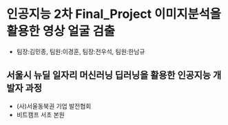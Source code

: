 # 인공지능 2차 Final_Project 이미지분석을 활용한 영상 얼굴 검출
- 팀장:김민종, 팀원:이경훈, 팀장:전우석, 팀원:한남규


## 서울시 뉴딜 일자리 머신러닝 딥러닝을 활용한 인공지능 개발자 과정
- (사)서울동북권 기업 발전협회 
- 비트캠프 서초 본원
